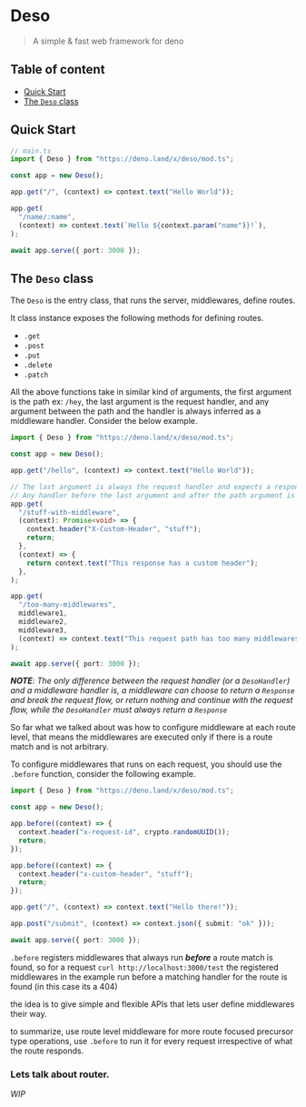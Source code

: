 # Deso

> A simple & fast web framework for deno

## Table of content

- [Quick Start](#quick-start)
- [The `Deso` class](#the-deso-class)

## Quick Start

```ts
// main.ts
import { Deso } from "https://deno.land/x/deso/mod.ts";

const app = new Deso();

app.get("/", (context) => context.text("Hello World"));

app.get(
  "/name/:name",
  (context) => context.text(`Hello ${context.param("name")}!`),
);

await app.serve({ port: 3000 });
```

## The `Deso` class

The `Deso` is the entry class, that runs the server, middlewares, define routes.

It class instance exposes the following methods for defining routes.

- `.get`
- `.post`
- `.put`
- `.delete`
- `.patch`

All the above functions take in similar kind of arguments, the first argument is
the path ex: `/hey`, the last argument is the request handler, and any argument
between the path and the handler is always inferred as a middleware handler.
Consider the below example.

```ts
import { Deso } from "https://deno.land/x/deso/mod.ts";

const app = new Deso();

app.get("/hello", (context) => context.text("Hello World"));

// The last argument is always the request handler and expects a response.
// Any handler before the last argument and after the path argument is considered as a middleware handler.
app.get(
  "/stuff-with-middleware",
  (context): Promise<void> => {
    context.header("X-Custom-Header", "stuff");
    return;
  },
  (context) => {
    return context.text("This response has a custom header");
  },
);

app.get(
  "/too-many-middlewares",
  middleware1,
  middleware2,
  middleware3,
  (context) => context.text("This request path has too many middlewares"),
);

await app.serve({ port: 3000 });
```

<em> **NOTE**: The only difference between the request handler (or a
`DesoHandler`) and a middleware handler is, a middleware can choose to return a
`Response` and break the request flow, or return nothing and continue with the
request flow, while the `DesoHandler` must always return a `Response`</em>

So far what we talked about was how to configure middleware at each route level,
that means the middlewares are executed only if there is a route match and is
not arbitrary.

To configure middlewares that runs on each request, you should use the `.before`
function, consider the following example.

```ts
import { Deso } from "https://deno.land/x/deso/mod.ts";

const app = new Deso();

app.before((context) => {
  context.header("x-request-id", crypto.randomUUID());
  return;
});

app.before((context) => {
  context.header("x-custom-header", "stuff");
  return;
});

app.get("/", (context) => context.text("Hello there!"));

app.post("/submit", (context) => context.json({ submit: "ok" }));

await app.serve({ port: 3000 });
```

`.before` registers middlewares that always run <em> **before**</em> a route
match is found, so for a request `curl http://localhost:3000/test` the
registered middlewares in the example run before a matching handler for the
route is found (in this case its a 404)

the idea is to give simple and flexible APIs that lets user define middlewares
their way.

to summarize, use route level middleware for more route focused precursor type
operations, use `.before` to run it for every request irrespective of what the
route responds.

### Lets talk about router.

<em>WIP</em>
